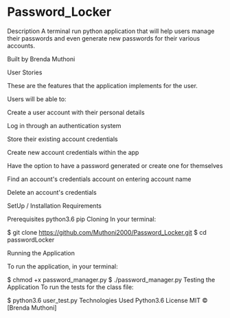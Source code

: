 # Password_Locker

Description
A terminal run python application that will help users manage their passwords and even generate new passwords for their various accounts.

Built by Brenda Muthoni

User Stories

These are the features that the application implements for the user.

Users will be able to:

Create a user account with their personal details

Log in through an authentication system

Store their existing account credentials

Create new account credentials within the app

Have the option to have a password generated or create one for themselves

Find an account's credentials account on entering account name

Delete an account's credentials

SetUp / Installation Requirements

Prerequisites
python3.6
pip
Cloning
In your terminal:

  $ git clone  https://github.com/Muthoni2000/Password_Locker.git
  $ cd passwordLocker
  
Running the Application

To run the application, in your terminal:

  $ chmod +x password_manager.py
  $ ./password_manager.py
Testing the Application
To run the tests for the class file:

  $ python3.6 user_test.py
Technologies Used
Python3.6
License
MIT © [Brenda Muthoni]
